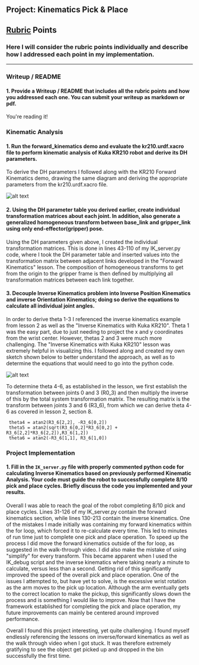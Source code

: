 ## Project: Kinematics Pick & Place

[//]: # (Image References)

[image1]: /derive_theta.jpg
[image2]: /derive_theta.jpg

## [Rubric](https://review.udacity.com/#!/rubrics/972/view) Points
### Here I will consider the rubric points individually and describe how I addressed each point in my implementation.  

---
### Writeup / README

#### 1. Provide a Writeup / README that includes all the rubric points and how you addressed each one.  You can submit your writeup as markdown or pdf.  

You're reading it!

### Kinematic Analysis
#### 1. Run the forward_kinematics demo and evaluate the kr210.urdf.xacro file to perform kinematic analysis of Kuka KR210 robot and derive its DH parameters.

To derive the DH parameters I followed along with the KR210 Forward Kinematics demo, drawing the same diagram and deriving the appropriate parameters from the kr210.urdf.xacro file.

![alt text][image1]

#### 2. Using the DH parameter table you derived earlier, create individual transformation matrices about each joint. In addition, also generate a generalized homogeneous transform between base_link and gripper_link using only end-effector(gripper) pose.

Using the DH parameters given above, I created the individual transformation matrices.  This is done in lines 43-110 of my IK_server.py code, where I took the DH parameter table and inserted values into the transformation matrix between adjacent links developed in the "Forward Kinematics" lesson.  The composition of homogeneous transforms to get from the origin to the gripper frame is then defined by multiplying all transformation matrices between each link together.     


#### 3. Decouple Inverse Kinematics problem into Inverse Position Kinematics and inverse Orientation Kinematics; doing so derive the equations to calculate all individual joint angles.

In order to derive theta 1-3 I referenced the inverse kinematics example from lesson 2 as well as the "Inverse Kinematics with Kuka KR210".  Theta 1 was the easy part, due to just needing to project the x and y coordinates from the wrist center.  However, thetas 2 and 3 were much more challenging.  The "Inverse Kinematics with Kuka KR210" lesson was extremely helpful in visualizing this.  I followed along and created my own sketch shown below to better understand the approach, as well as to determine the equations that would need to go into the python code.  

![alt text][image2]

To determine theta 4-6, as established in the lesson, we first establish the transformation between joints 0 and 3 (R0_3) and then multiply the inverse of this by the total system transformation matrix.  The resulting matrix is the transform between joints 3 and 6 (R3_6), from which we can derive theta 4-6 as covered in lesson 2, section 8.

```
 theta4 = atan2(R3_6[2,2], -R3_6[0,2])
 theta5 = atan2(sqrt(R3_6[0,2]*R3_6[0,2] + R3_6[2,2]*R3_6[2,2]),R3_6[1,2])
 theta6 = atan2(-R3_6[1,1], R3_6[1,0])
```


### Project Implementation

#### 1. Fill in the `IK_server.py` file with properly commented python code for calculating Inverse Kinematics based on previously performed Kinematic Analysis. Your code must guide the robot to successfully complete 8/10 pick and place cycles. Briefly discuss the code you implemented and your results. 

Overall I was able to reach the goal of the robot completing 8/10 pick and place cycles.  Lines 31-126 of my IK_server.py contain the forward kinematics section, while lines 130-213 contain the inverse kinematics.  One of the mistakes I made initially was containing my forward kinematics within the for loop, which forced it to re-calculate every time.  This led to minutes of run time just to complete one pick and place operation.  To speed up the process I did move the forward kinematics outside of the for loop, as suggested in the walk-through video.  I did also make the mistake of using "simplify" for every transform.  This became apparent when I used the IK_debug script and the inverse kinematics where taking nearly a minute to calculate, versus less than a second.  Getting rid of this significantly improved the speed of the overall pick and place operation.  One of the issues I attempted to, but have yet to solve, is the excessive wrist rotation as the arm moves to the pick up location.  Although the arm eventually gets to the correct location to make the pickup, this significantly slows down the process and is something I would like to improve.  Now that I have the framework established for completing the pick and place operation, my future improvements can mainly be centered around improved performance. 

Overall I found this project interesting, yet quite challenging.  I found myself endlessly referencing the lessons on inverse/forward kinematics as well as the walk through video when I got stuck.  It was therefore extremely gratifying to see the object get picked up and dropped in the bin successfully the first time.     
